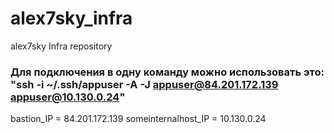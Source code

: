 # alex7sky_infra
alex7sky Infra repository
### Для подключения в одну команду можно использовать это: "ssh -i ~/.ssh/appuser -A -J appuser@84.201.172.139  appuser@10.130.0.24"
bastion_IP = 84.201.172.139
someinternalhost_IP = 10.130.0.24
